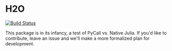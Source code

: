 # H2O

[![Build Status](https://travis-ci.org/randyzwitch/H2O.jl.svg?branch=master)](https://travis-ci.org/randyzwitch/H2O.jl)

This package is in its infancy, a test of PyCall vs. Native Julia. If you'd like to contribute, leave an issue and we'll make a more formalized plan for development.
